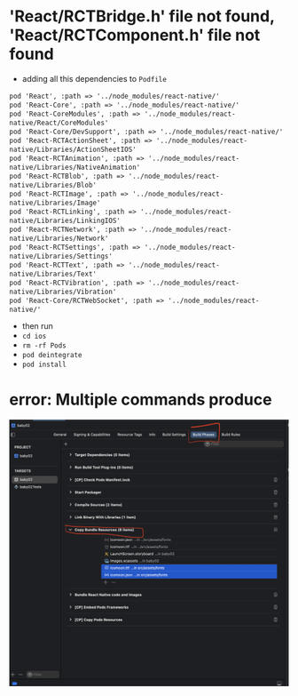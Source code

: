 # 'React/RCTBridge.h' file not found, 'React/RCTComponent.h' file not found

* adding all this dependencies to `Podfile`

```
pod 'React', :path => '../node_modules/react-native/'
pod 'React-Core', :path => '../node_modules/react-native/'
pod 'React-CoreModules', :path => '../node_modules/react-native/React/CoreModules'
pod 'React-Core/DevSupport', :path => '../node_modules/react-native/'
pod 'React-RCTActionSheet', :path => '../node_modules/react-native/Libraries/ActionSheetIOS'
pod 'React-RCTAnimation', :path => '../node_modules/react-native/Libraries/NativeAnimation'
pod 'React-RCTBlob', :path => '../node_modules/react-native/Libraries/Blob'
pod 'React-RCTImage', :path => '../node_modules/react-native/Libraries/Image'
pod 'React-RCTLinking', :path => '../node_modules/react-native/Libraries/LinkingIOS'
pod 'React-RCTNetwork', :path => '../node_modules/react-native/Libraries/Network'
pod 'React-RCTSettings', :path => '../node_modules/react-native/Libraries/Settings'
pod 'React-RCTText', :path => '../node_modules/react-native/Libraries/Text'
pod 'React-RCTVibration', :path => '../node_modules/react-native/Libraries/Vibration'
pod 'React-Core/RCTWebSocket', :path => '../node_modules/react-native/'
```

* then run
* `cd ios`
* `rm -rf Pods`
* `pod deintegrate`
* `pod install`

# error: Multiple commands produce

![](../images/error_multiple_commands_produce.png)
